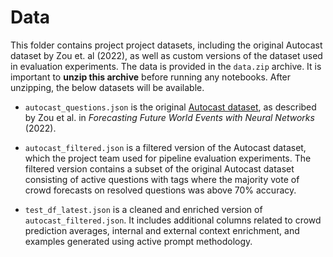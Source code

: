 # Data

This folder contains project project datasets, including the original Autocast dataset by Zou et. al (2022), as well as custom versions of the dataset used in evaluation experiments. The data is provided in the `data.zip` archive. It is important to **unzip this archive** before running any notebooks. After unzipping, the below datasets will be available.

* `autocast_questions.json` is the original [Autocast dataset](https://github.com/andyzoujm/autocast), as described by Zou et al. in *Forecasting Future World Events with Neural Networks* (2022).

* `autocast_filtered.json` is a filtered version of the Autocast dataset, which the project team used for pipeline evaluation experiments. The filtered version contains a subset of the original Autocast dataset consisting of active questions with tags where the majority vote of crowd forecasts on resolved questions was above 70% accuracy.

* `test_df_latest.json` is a cleaned and enriched version of `autocast_filtered.json`. It includes additional columns related to crowd prediction averages, internal and external context enrichment, and examples generated using active prompt methodology.
